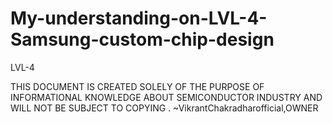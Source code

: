 # My-understanding-on-LVL-4-Samsung-custom-chip-design
LVL-4


THIS DOCUMENT IS CREATED SOLELY OF THE PURPOSE OF INFORMATIONAL KNOWLEDGE ABOUT SEMICONDUCTOR INDUSTRY AND WILL NOT BE SUBJECT TO COPYING .
                                                                                            ~VikrantChakradharofficial,OWNER


                                                                                                    
                                                                                                    
